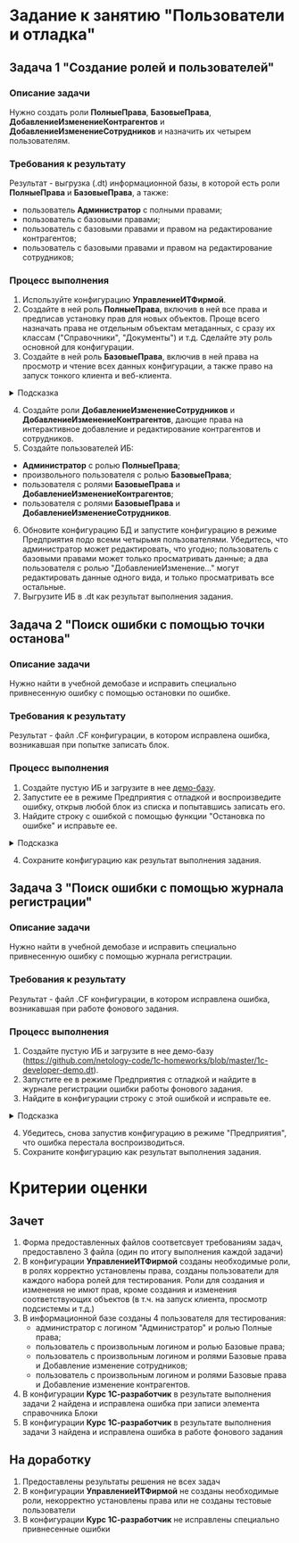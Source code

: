# Задание к занятию "Пользователи и отладка"

## Задача 1 "Создание ролей и пользователей"

### Описание задачи
Нужно создать роли **ПолныеПрава**, **БазовыеПрава**, **ДобавлениеИзменениеКонтрагентов** и **ДобавлениеИзменениеСотрудников** и назначить их четырем пользователям.

### Требования к результату
Результат - выгрузка (.dt) информационной базы, в которой есть роли **ПолныеПрава** и **БазовыеПрава**, а также:
- пользователь **Администратор** с полными правами;
- пользователь с базовыми правами;
- пользователь с базовыми правами и правом на редактирование контрагентов;
- пользователь с базовыми правами и правом на редактирование сотрудников;

### Процесс выполнения

1. Используйте конфигурацию **УправлениеИТФирмой**.
2. Создайте в ней роль **ПолныеПрава**, включив в ней все права и предписав установку прав для новых объектов. Проще всего назначать права не отдельным объектам метаданных, с сразу их классам ("Справочники", "Документы") и т.д. Сделайте эту роль основной для конфигурации.
3. Создайте в ней роль **БазовыеПрава**, включив в ней права на просмотр и чтение всех данных конфигурации, а также право на запуск тонкого клиента и веб-клиента.

<details>
    <summary>Подсказка</summary>

- **БазовыеПрава** – это как зритель в зрительном зале. Можно смотреть, читать, но влиять на процесс, изменять нельзя. Поэтому права нужны на все, но только на Чтение и Просмотр. Также на запуск клиента, так как мы это делаем через него. 

- Остальные роли добавляют разрешения на определенные действия. Поэтому добавляем в них только эти действия.

</details>

4. Создайте роли **ДобавлениеИзменениеСотрудников** и **ДобавлениеИзменениеКонтрагентов**, дающие права на интерактивное добавление и редактирование контрагентов и сотрудников.
5. Создайте пользователей ИБ:
- **Администратор** с ролью **ПолныеПрава**;
- произвольного пользователя с ролью **БазовыеПрава**; 
- пользователя с ролями **БазовыеПрава** и **ДобавлениеИзменениеКонтрагентов**; 
- пользователя с ролями **БазовыеПрава** и **ДобавлениеИзменениеСотрудников**. 
6. Обновите конфигурацию БД и запустите конфигурацию в режиме Предприятия подо всеми четырьмя пользователями. Убедитесь, что администратор может редактировать, что угодно; пользователь с базовыми правами может только просматривать данные; а два пользователя с ролью "ДобавлениеИзменение..." могут редактировать данные одного вида, и только просматривать все остальные.
7. Выгрузите ИБ в .dt как результат выполнения задания.

## Задача 2 "Поиск ошибки с помощью точки останова"

### Описание задачи
Нужно найти в учебной демобазе и исправить специально привнесенную ошибку с помощью остановки по ошибке.

### Требования к результату
Результат - файл .CF конфигурации, в котором исправлена ошибка, возникавшая при попытке записать блок.

### Процесс выполнения
1. Создайте пустую ИБ и загрузите в нее [демо-базу](https://github.com/netology-code/1c-homeworks/blob/master/1C_developer_demo_updated.dt).
2. Запустите ее в режиме Предприятия с отладкой и воспроизведите ошибку, открыв любой блок из списка и попытавшись записать его.
3. Найдите строку с ошибкой с помощью функции "Остановка по ошибке" и исправьте ее.

<details>
    <summary>Подсказка</summary>

- Так как процедура вызывается в другом месте, полностью ее удалять нельзя. Удалять следует только содержимое процедуры. Удалите только строку в процедуре, а не саму процедуру.

 ![](https://u.netology.ru/backend/uploads/lms/attachments/files/data/54593/%D0%BF%D0%BE%D0%B4%D1%81%D0%BA%D0%B0%D0%B7%D0%BA%D0%B0_6.png)
   
</details>
    
4. Сохраните конфигурацию как результат выполнения задания.

## Задача 3 "Поиск ошибки с помощью журнала регистрации"

### Описание задачи
Нужно найти в учебной демобазе и исправить специально привнесенную ошибку с помощью журнала регистрации.

### Требования к результату
Результат - файл .CF конфигурации, в котором исправлена ошибка, возникавшая при работе фонового задания.

### Процесс выполнения
1. Создайте пустую ИБ и загрузите в нее демо-базу (https://github.com/netology-code/1c-homeworks/blob/master/1c-developer-demo.dt).
2. Запустите ее в режиме Предприятия с отладкой и найдите в журнале регистрации ошибки работы фонового задания.
3. Найдите в конфигурации строку с этой ошибкой и исправьте ее.

<details>
    <summary>Подсказка</summary>

- Так как процедура вызывается в другом месте, полностью ее удалять нельзя. Удалять следует только содержимое процедуры. То есть удалите только строку в процедуре, а не саму процедуру.
    
    </details>

4. Убедитесь, снова запустив конфигурацию в режиме "Предприятия", что ошибка перестала воспроизводиться.
5. Сохраните конфигурацию как результат выполнения задания.

# Критерии оценки

## Зачет
1. Форма предоставленных файлов соответсвует требованиям задач, предоставлено 3 файла (один по итогу выполнения каждой задачи)
2. В конфигурации **УправлениеИТФирмой** созданы необходимые роли, в ролях корректно установлены права, созданы пользователи для каждого набора ролей для тестирования. Роли для создания и изменения не имют прав, кроме создания и изменения соответствующих объектов (в т.ч. на запуск клиента, просмотр подсистемы и т.д.)
3. В информационной базе созданы 4 пользователя для тестирования: 
    - администратор с логином "Администратор" и ролью Полные права; 
    - пользователь с произвольным логином и ролью Базовые права; 
    - пользователь с произвольным логином и ролями Базовые права и Добавление изменение сотрудников; 
    - пользователь с произвольным логином и ролями Базовые права и Добавление изменение контрагентов.
4. В конфигурации **Курс 1С-разработчик** в результате выполнения задачи 2 найдена и исправлена ошибка при записи элемента справочника Блоки
5. В конфигурации **Курс 1С-разработчик** в результате выполнения задачи 3 найдена и исправлена ошибка в работе фонового задания

## На доработку
1. Предоставлены результаты решения не всех задач
2. В конфигурации **УправлениеИТФирмой** не созданы необходимые роли, некорректно установлены права или не созданы тестовые пользователи
3. В конфигурации **Курс 1С-разработчик** не исправлены специально привнесенные ошибки
